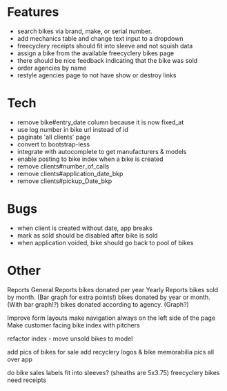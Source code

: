 # Features
- search bikes via brand, make, or serial number.
- add mechanics table and change text input to a dropdown
- freecyclery receipts should fit into sleeve and not squish data
- assign a bike from the available freecyclery bikes page
- there should be nice feedback indicating that the bike was sold
- order agencies by name
- restyle agencies page to not have show or destroy links

# Tech
- remove bike#entry_date column because it is now fixed_at
- use log number in bike url instead of id
- paginate 'all clients' page
- convert to bootstrap-less
- integrate with autocomplete to get manufacturers & models
- enable posting to bike index when a bike is created
- remove clients#number_of_calls
- remove clients#application_date_bkp
- remove clients#pickup_Date_bkp

# Bugs
- when client is created without date, app breaks
- mark as sold should be disabled after bike is sold
- when application voided, bike should go back to pool of bikes

# Other
Reports
  General Reports
    bikes donated per year
  Yearly Reports
    bikes sold by month. (Bar graph for extra points!)
    bikes donated by year or month. (With bar graph!?)
    bikes donated according to agency. (Graph?)

Improve form layouts
make navigation always on the left side of the page
Make customer facing bike index with pitchers

refactor index - move unsold bikes to model

add pics of bikes for sale
add recyclery logos & bike memorabilia pics all over app

do bike sales labels fit into sleeves? (sheaths are 5x3.75)
freecyclery bikes need receipts

